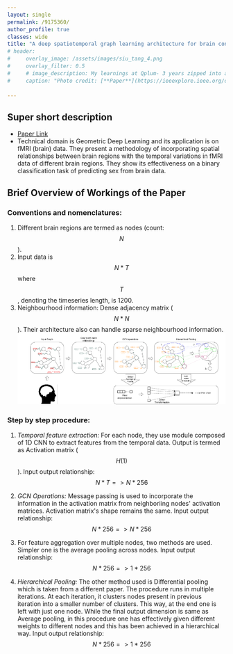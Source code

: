 ```yaml
---
layout: single
permalink: /9175360/
author_profile: true
classes: wide
title: "A deep spatiotemporal graph learning architecture for brain connectivity analysis"
# header:
#     overlay_image: /assets/images/siu_tang_4.png
#     overlay_filter: 0.5
#     # image_description: My learnings at Qplum- 3 years zipped into a 10 min read
#     caption: "Photo credit: [**Paper**](https://ieeexplore.ieee.org/document/9175360)"

---
```


## Super short description
* [Paper Link](https://ieeexplore.ieee.org/document/9175360)
* Technical domain is Geometric Deep Learning and its application is on fMRI (brain) data. They present a methodology of incorporating spatial relationships between brain regions with the temporal variations in fMRI data of different brain regions. They show its effectiveness on a binary classification task of predicting sex from brain data.

## Brief Overview of Workings of the Paper
### Conventions and nomenclatures:
1. Different brain regions are termed as nodes (count: $$N$$).
2. Input data is $$ N * T $$ where $$T$$, denoting the timeseries length, is 1200.
3. Neighbourhood information: Dense adjacency matrix ($$N*N$$). Their architecture also can handle sparse neighbourhood information.
<img src="../assets/images/pietro_1.png" alt="drawing"
title="Credits (https://ieeexplore.ieee.org/document/9175360)"/>

### Step by step procedure:
1. *Temporal feature extraction:* For each node, they use module composed of 1D CNN to extract features from the temporal data. Output is termed as Activation matrix ($$H(1)$$). Input output relationship: $$N*T => N*256$$
2. *GCN Operations:* Message passing is used to incorporate the information in the activation matrix from neighboriing nodes' activation matrices. Activation matrix's shape remains the same. Input output relationship: $$N*256 => N*256$$

3. For feature aggregation over multiple nodes, two methods are used. Simpler one is the average pooling across nodes. Input output relationship: $$N*256 => 1*256$$
2. *Hierarchical Pooling:* The other method used is Differential pooling which is taken from a different paper. The procedure runs in multiple iterations. At each iteration, it clusters nodes present in previous iteration into a smaller number of clusters. This way, at the end one is left with just one node. While the final output dimension is same as Average pooling, in this procedure one has effectively given different weights to different nodes and this has been achieved in a hierarchical
way. Input output relationship: $$N*256 => 1*256$$

